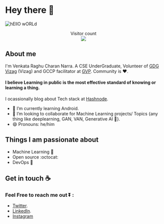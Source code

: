 # Hey there :wave:

<img src="https://raw.githubusercontent.com/sagar-viradiya/sagar-viradiya/master/resources/banner.png" alt="hEllO wORLd">

<p align="center"> 
  Visitor count<br>
  <img src="https://profile-counter.glitch.me/Raghucharan16/count.svg" />
</p>

## About me

I'm Venkata Raghu Charan Narra. A CSE UnderGraduate, Volunteer of [GDG Vizag](https://gdg.community.dev/gdg-vizag/) (Vizag) and GCCP facilitator at [GVP](https://www.gvpce.ac.in/). Community is :heart:.
#### I believe Learning in public is the most effective standard of knowing or learning a thing.

I ocassionally blog about Tech stack at [Hashnode](https://nvrc.hashnode.dev/).  
- 🌱 I’m currently learning Android.
- 👯 I’m looking to collaborate for Machine Learning projects/ Topics {any thing like deeplearning, GAN, VAN, Generative AI 💁}.
- 😄 Pronouns: he/him


## Things I am passionate about

- Machine Learning :star2:
- Open source :octocat:
- DevOps :robot:


## Get in touch :coffee:

### Feel Free to reach me out ⏬ :
- [Twitter](https://twitter.com/NVRaghuCharan16?t=crDokRNrUaznVfBeh9eZtQ&s=09).
- [LinkedIn](https://www.linkedin.com/in/narra-venkata-raghu-charan).
- [Instagram](https://www.instagram.com/nvraghucharan/)


